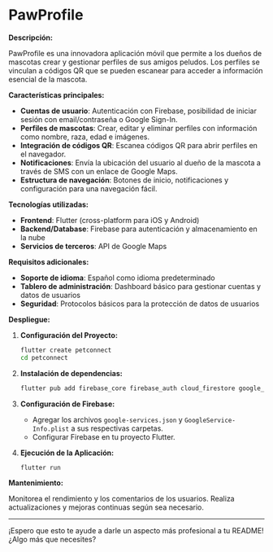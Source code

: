 # PawProfile

**Descripción:**

PawProfile es una innovadora aplicación móvil que permite a los dueños de mascotas crear y gestionar perfiles de sus amigos peludos. Los perfiles se vinculan a códigos QR que se pueden escanear para acceder a información esencial de la mascota.

**Características principales:**

- **Cuentas de usuario**: Autenticación con Firebase, posibilidad de iniciar sesión con email/contraseña o Google Sign-In.
- **Perfiles de mascotas**: Crear, editar y eliminar perfiles con información como nombre, raza, edad e imágenes.
- **Integración de códigos QR**: Escanea códigos QR para abrir perfiles en el navegador.
- **Notificaciones**: Envía la ubicación del usuario al dueño de la mascota a través de SMS con un enlace de Google Maps.
- **Estructura de navegación**: Botones de inicio, notificaciones y configuración para una navegación fácil.

**Tecnologías utilizadas:**

- **Frontend**: Flutter (cross-platform para iOS y Android)
- **Backend/Database**: Firebase para autenticación y almacenamiento en la nube
- **Servicios de terceros**: API de Google Maps

**Requisitos adicionales:**

- **Soporte de idioma**: Español como idioma predeterminado
- **Tablero de administración**: Dashboard básico para gestionar cuentas y datos de usuarios
- **Seguridad**: Protocolos básicos para la protección de datos de usuarios

**Despliegue:**

1. **Configuración del Proyecto:**
    ```sh
    flutter create petconnect
    cd petconnect
    ```

2. **Instalación de dependencias:**
    ```sh
    flutter pub add firebase_core firebase_auth cloud_firestore google_maps_flutter qr_code_scanner
    ```

3. **Configuración de Firebase:**
    - Agregar los archivos `google-services.json` y `GoogleService-Info.plist` a sus respectivas carpetas.
    - Configurar Firebase en tu proyecto Flutter.

4. **Ejecución de la Aplicación:**
    ```sh
    flutter run
    ```

**Mantenimiento:**

Monitorea el rendimiento y los comentarios de los usuarios. Realiza actualizaciones y mejoras continuas según sea necesario.

---

¡Espero que esto te ayude a darle un aspecto más profesional a tu README! ¿Algo más que necesites?
